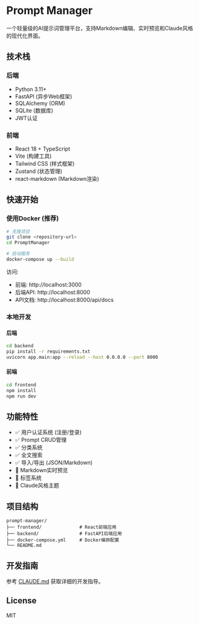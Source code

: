 # Prompt Manager

一个轻量级的AI提示词管理平台，支持Markdown编辑、实时预览和Claude风格的现代化界面。

## 技术栈

### 后端
- Python 3.11+ 
- FastAPI (异步Web框架)
- SQLAlchemy (ORM)
- SQLite (数据库)
- JWT认证

### 前端
- React 18 + TypeScript
- Vite (构建工具)
- Tailwind CSS (样式框架)
- Zustand (状态管理)
- react-markdown (Markdown渲染)

## 快速开始

### 使用Docker (推荐)

```bash
# 克隆项目
git clone <repository-url>
cd PromptManager

# 启动服务
docker-compose up --build
```

访问:
- 前端: http://localhost:3000
- 后端API: http://localhost:8000
- API文档: http://localhost:8000/api/docs

### 本地开发

#### 后端

```bash
cd backend
pip install -r requirements.txt
uvicorn app.main:app --reload --host 0.0.0.0 --port 8000
```

#### 前端

```bash
cd frontend
npm install
npm run dev
```

## 功能特性

- ✅ 用户认证系统 (注册/登录)
- ✅ Prompt CRUD管理
- ✅ 分类系统
- ✅ 全文搜索
- ✅ 导入/导出 (JSON/Markdown)
- 🚧 Markdown实时预览
- 🚧 标签系统
- 🚧 Claude风格主题

## 项目结构

```
prompt-manager/
├── frontend/              # React前端应用
├── backend/               # FastAPI后端应用
├── docker-compose.yml     # Docker编排配置
└── README.md
```

## 开发指南

参考 [CLAUDE.md](./CLAUDE.md) 获取详细的开发指导。

## License

MIT